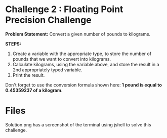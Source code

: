 # Challenge 2 : Floating Point Precision Challenge
**Problem Statement:** 
Convert a given number of pounds to kilograms.

**STEPS:**
1.  Create a variable with the appropriate type, to store the number of pounds that we want to convert into kilograms.
2.  Calculate kilograms, using the variable above, and store the result in a 2nd appropriately typed variable.
3.  Print the result.

Don't forget to use the conversion formula shown here: **1 pound is equal to 0.45359237 of a kilogram.**


# Files

Solution.png has a screenshot of the terminal using jshell to solve this challenge.

